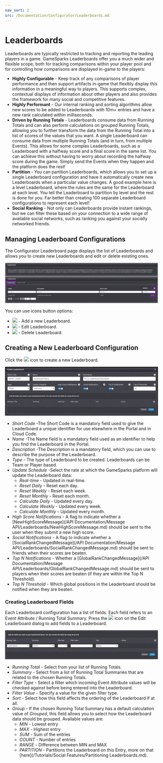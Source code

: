 ```yaml
---
nav_sort: 2
src: /Documentation/Configurator/Leaderboards.md
---
```


# Leaderboards

Leaderboards are typically restricted to tracking and reporting the leading players in a game. GameSparks Leaderboards offer you a much wider and flexible scope, both for tracking comparisons within your player pool and for controlling how comparisons are displayed in-game to the players:
* **Highly Configurable** - Keep track of any comparisons of player performance and then support artifacts in-game that flexibly display this information in a meaningful way to players. This supports complex, contextual displays of information about other players and also provides the framework for many social and competitive features.
* **Highly Performant** - Our internal ranking and sorting algorithms allow new scores to be added to Leaderboards with 10m+ entries and have a new rank calculated within milliseconds.
* **Driven by Running Totals** - Leaderboards consume data from Running Totals and can also perform calculations on grouped Running Totals, allowing you to further transform the data from the Running Total into a list of scores of the values that you want. A single Leaderboard can consume data from multiple Running Totals (and in turn, from multiple Events). This allows for some complex Leaderboards, such as a Leaderboard with a halfway score and a final score in the same list. You can achieve this without having to worry about recording the halfway score during the game. Simply send the Events when they happen and the platform does the rest!
* **Partition** - You can partition Leaderboards, which allows you to set up a single Leaderboard configuration and have it automatically create new Leaderboards when a particular value changes. A good example here is a level Leaderboard, where the rules are the same for the Leaderboard at each level. You tell the Leaderboard to partition by level and the rest is done for you. Far better than creating 100 separate Leaderboard configurations to represent each level!
* **Social Ranking** - Not only can Leaderboards provide instant rankings, but we can filter these based on your connection to a wide range of available social networks, such as ranking you against your socially networked friends.


## Managing Leaderboard Configurations

The Configurator Leaderboard page displays the list of Leaderboards and allows you to create new Leaderboards and edit or delete existing ones.

![](img/Leaderboards/1.png)

You can use icons button options:

  * ![](/img/fa/plus.png) - Add a new Leaderboard.
  * ![](/img/fa/edit.png) - Edit Leaderboard.
  * ![](/img/fa/trash.png) - Delete Leaderboard.

## Creating a New Leaderboard Configuration

Click the ![](/img/fa/plus.png) icon to create a new Leaderboard.

![](img/Leaderboards/2.jpg)

  * *Short Code* \-The Short Code is a mandatory field used to give the Leaderboard a unique identifier for use elsewhere in the Portal and in Cloud Code.
  * *Name* \-The Name field is a mandatory field used as an identifier to help you find the Leaderboard in the Portal.
  * *Description* \-The Description is a mandatory field, which you can use to describe the purpose of the Leaderboard.
  * *Type* \- The type of Leaderboard to be created. Leaderboards can be Team or Player based.
  * *Update Schedule* \-Select the rate at which the GameSparks platform will update the Leaderboard data:
    * *Real-time* \- Updated in real-time.
    * *Reset Daily* \- Reset each day.
    * *Reset Weekly* \- Reset each week.
    * *Reset Monthly* \- Reset each month.
    * *Calculate Daily* \- Updated every day.
    * *Calculate Weekly* \- Updated every week.
    * *Calculate Monthly* \- Updated every month.
  * *High Score Notifications* \- A flag to indicate whether a [NewHighScoreMessage](/API Documentation/Message API/Leaderboards/NewHighScoreMessage.md) should be sent to the user when they submit a new high score.
  * *Social Notifications* \- A flag to indicate whether a [SocialRankChangedMessage](/API Documentation/Message API/Leaderboards/SocialRankChangedMessage.md) should be sent to friends when their scores are beaten.
  * *Top N Notifications* \- Whether a [GlobalRankChangedMessage](/API Documentation/Message API/Leaderboards/GlobalRankChangedMessage.md) should be sent to players when their scores are beaten (if they are within the Top N Threshold).
  * *Top N Threshold* \- Which global positions in the Leaderboard should be notified when they are beaten.

### Creating Leaderboard Fields

Each Leaderboard configuration has a list of fields. Each field refers to an Event Attribute / Running Total Summary. Press the ![](/img/fa/plus.png) icon on the Edit Leaderboard dialog to add fields to a Leaderboard.

![](img/Leaderboards/3.jpg)

  * *Running Total* \- Select from your list of Running Totals.
  * *Summary* \- Select from a list of Running Total Summaries that are related to the chosen Running Totals.
  * *Filter Type* \- Select a filter which incoming Event Attribute values will be checked against before being entered into the Leaderboard.
  * *Filter Value* \- Specify a value for the given filter type.
  * *Sort* \- Select how this field affects the ordering of the Leaderboard if at all.
  * *Group* \- If the chosen Running Total Summary has a default calculation value of *Grouped*, this field allows you to select how the Leaderboard data should be grouped. Available values are:
    * *MIN* - Lowest entry
    * *MAX* - Highest entry
    * *SUM* - Sum of the entries
    * *COUNT* - Number of entries
    * *RANGE* - Difference between MIN and MAX
    * *PARTITION* - Partitions the Leaderboard on this Entry, more on that [here](/Tutorials/Social Features/Partitioning Leaderboards.md).
